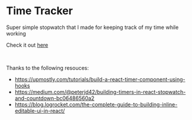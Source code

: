 # Time Tracker

Super simple stopwatch that I made for keeping track of my time while working

Check it out [here](https://dbusteed.github.io/time-tracker)

<br>

Thanks to the following resouces:
* https://upmostly.com/tutorials/build-a-react-timer-component-using-hooks
* https://medium.com/@peterjd42/building-timers-in-react-stopwatch-and-countdown-bc06486560a2
* https://blog.logrocket.com/the-complete-guide-to-building-inline-editable-ui-in-react/